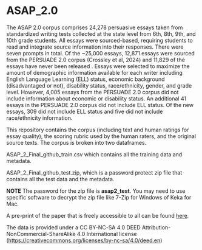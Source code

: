 # ASAP_2.0

The ASAP 2.0 corpus comprises 24,278 persuasive essays taken from standardized writing tests collected at the state level from 6th, 8th, 9th, and 10th grade students. All essays were sourced-based, requiring students to read and integrate source information into their responses. There were seven prompts in total. Of the ~25,000 essays, 12,871 essays were sourced from the PERSUADE 2.0 corpus (Crossley et al, 2024) and 11,829 of the essays have never been released . Essays were selected to maximize the amount of demographic information available for each writer including English Language Learning (ELL) status, economic background (disadvantaged or not), disability status, race/ethnicity, gender, and grade level. However, 4,005 essays from the PERSUADE 2.0 corpus did not include information about economic or disability status. An additional 41 essays in the PERSUADE 2.0 corpus did not include ELL status. Of the new essays, 309 did not include ELL status and five did not include race/ethnicity information.

This repository contains the corpus (including text and human ratings for essay quality), the scoring rubric used by the human raters, and the original source texts. The corpus is broken into two dataframes.

ASAP_2_Final_github_train.csv which contains all the training data and metadata.

ASAP_2_Final_github_test.zip, which is a password protect zip file that contains all the test data and the metadata.

**NOTE** The password for the zip file is **asap2_test**. You may need to use specific software to decrypt the zip file like 7-Zip for Windows of Keka for Mac.

A pre-print of the paper that is freely accessible to all can be found [here](https://zenodo.org/records/14781349).

The data is provided under a CC BY-NC-SA 4.0 DEED Attribution-NonCommercial-ShareAlike 4.0 International license (https://creativecommons.org/licenses/by-nc-sa/4.0/deed.en)
